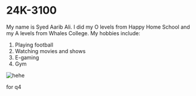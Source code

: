 # 24K-3100
My name is Syed Aarib Ali. I did my O levels from Happy Home School and my A levels from Whales College. My hobbies include:
1. Playing football
2. Watching movies and shows
3. E-gaming
4. Gym
   
![hehe](https://aemagazine.pk/posts/22083173143Courage%20the%20Cowardly%20Dog.jpg)

for q4 
